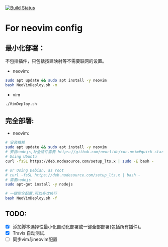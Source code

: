 [![Build Status](https://app.travis-ci.com/Zhang1933/vimrc.svg?branch=main)](https://app.travis-ci.com/Zhang1933/vimrc)


# For neovim config

## 最小化部署：

不包括插件，只包括按建映射等不需要联网的设置。

* neovim:
```bash
sudo apt update && sudo apt install -y neovim
bash NeoVimDeploy.sh -m
```

* vim
```bash
./VimDeploy.sh
```
## 完全部署:

* neovim:


```bash
# 安装依赖
sudo apt update && sudo apt install -y neovim
# 安装nodejs,补全插件需要 https://github.com/neoclide/coc.nvim#quick-start
# Using Ubuntu
curl -fsSL https://deb.nodesource.com/setup_lts.x | sudo -E bash -

# or Using Debian, as root
# curl -fsSL https://deb.nodesource.com/setup_lts.x | bash -
# 需要nodejs
sudo apt-get install -y nodejs

# 一键完全配置,可以多次执行
bash NeoVimDeploy.sh -f
```


## TODO:
* [x] 添加脚本选择性最小化自动化部署或一键全部部署(包括所有插件)。
* [x] Travis 自动测试.
* [ ] 同步vim与neovim配置

